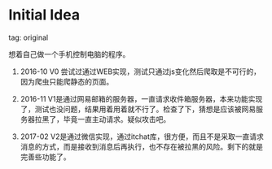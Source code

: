 # Initial Idea
tag: original

想着自己做一个手机控制电脑的程序。

1. 2016-10 V0 尝试过通过WEB实现，测试只通过js变化然后爬取是不可行的，因为爬虫只能爬静态的页面。

2. 2016-11 V1是通过网易邮箱的服务器，一直请求收件箱服务器，本来功能实现了，测试也没问题，结果用着用着就不行了。检查了下，猜想是应该被网易服务器拉黑了，毕竟一直主动请求。疑似攻击吧。

3. 2017-02 V2是通过微信实现，通过itchat库，很方便，而且不是采取一直请求消息的方式，而是接收到消息后再执行，也不存在被拉黑的风险。剩下的就是完善些功能了。 
